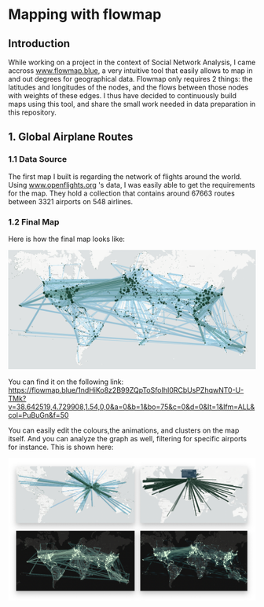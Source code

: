 # Mapping with flowmap

## Introduction 
While working on a project in the context of Social Network Analysis, I came accross www.flowmap.blue, a very intuitive tool that easily allows to map in and out degrees for geographical data. 
Flowmap only requires 2 things: the latitudes and longitudes of the nodes, and the flows between those nodes with weights of these edges.
I thus have decided to continuously build maps using this tool, and share the small work needed in data preparation in this repository.

## 1. Global Airplane Routes

### 1.1 Data Source
The first map I built is regarding the network of flights around the world. Using www.openflights.org 's data, I was easily able to get the requirements for the map. They hold a collection that contains around 67663 routes between 3321 airports on 548 airlines.

### 1.2 Final Map
Here is how the final map looks like:

![Final Result](/global_airplane_routes/final_result.png)

You can find it on the following link: https://flowmap.blue/1ndHiKo8z2B99ZQpToSfoIhI0RCbUsPZhqwNT0-U-TMk?v=38.642519,4.729908,1.54,0,0&a=0&b=1&bo=75&c=0&d=0&lt=1&lfm=ALL&col=PuBuGn&f=50

You can easily edit the colours,the animations, and clusters on the map itself. And you can analyze the graph as well, filtering for specific airports for instance. This is shown here:


![Examples](/global_airplane_routes/examples.png)
